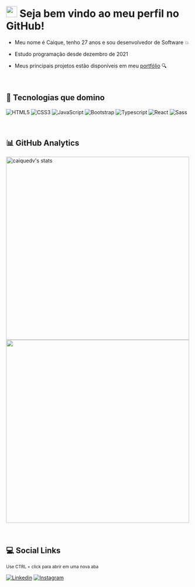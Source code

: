 <h1>
  <img src="https://raw.githubusercontent.com/kaueMarques/kaueMarques/master/hi.gif" width="30px"> 
  Seja bem vindo ao meu perfil no GitHub!
</h1>

- Meu nome é Caique, tenho 27 anos e sou desenvolvedor de Software :boom:

- Estudo programação desde dezembro de 2021

- Meus principais projetos estão disponíveis em meu [portfólio](https://caiquedv.github.io/portfolio-reactjs) :mag:

<br>

## :wrench: Tecnologias que domino

<p>
  <img align="center" alt="HTML5" src="https://img.shields.io/badge/HTML5-E34F26?style=for-the-badge&logo=html5&logoColor=white">
  <img align="center" alt="CSS3" src="https://img.shields.io/badge/CSS3-1572B6?style=for-the-badge&logo=css3&logoColor=white">
  <img align="center" alt="JavaScript" src="https://img.shields.io/badge/JavaScript-F7DF1E?style=for-the-badge&logo=javascript&logoColor=black">
  <img align="center" alt="Bootstrap" src="https://img.shields.io/badge/Bootstrap-563D7C?style=for-the-badge&logo=bootstrap&logoColor=white">
  <img align="center" alt="Typescript" src="https://img.shields.io/badge/TypeScript-007ACC?style=for-the-badge&logo=typescript&logoColor=white">
  <img align="center" alt="React" src="https://img.shields.io/badge/React-20232A?style=for-the-badge&logo=react&logoColor=61DAFB">
  <img align="center" alt="Sass" src="https://img.shields.io/badge/Sass-CC6699?style=for-the-badge&logo=sass&logoColor=white">
</p>

<br>

## :bar_chart: GitHub Analytics

<p align="left">
  <img width="500em" src="https://github-readme-stats.vercel.app/api?username=caiquedv&show_icons=true&theme=dracula" alt="caiquedv's stats">
  <img width="500em" src="https://github-readme-stats.vercel.app/api/top-langs/?username=caiquedv&layout=compact&theme=dracula">
</p>

<br>

## :computer: Social Links

<sup>Use CTRL + click para abrir em uma nova aba</sup>

[![Linkedin](https://img.shields.io/badge/LinkedIn-0077B5?style=for-the-badge&logo=linkedin&logoColor=white)](https://www.linkedin.com/in/caique-arruda/) 
[![Instagram](https://img.shields.io/badge/Instagram-E4405F?style=for-the-badge&logo=instagram&logoColor=white)](https://www.instagram.com/caique.andrdde/)
